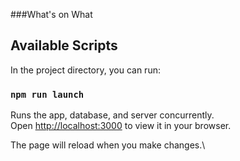 ###What's on What


## Available Scripts

In the project directory, you can run:

### `npm run launch`

Runs the app, database, and server concurrently.\
Open [http://localhost:3000](http://localhost:3000) to view it in your browser.

The page will reload when you make changes.\
